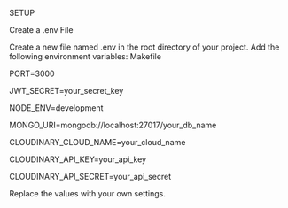 SETUP

Create a .env File

Create a new file named .env in the root directory of your project. Add the following environment variables:
Makefile

PORT=3000

JWT_SECRET=your_secret_key

NODE_ENV=development

MONGO_URI=mongodb://localhost:27017/your_db_name

CLOUDINARY_CLOUD_NAME=your_cloud_name

CLOUDINARY_API_KEY=your_api_key

CLOUDINARY_API_SECRET=your_api_secret

Replace the values with your own settings.
